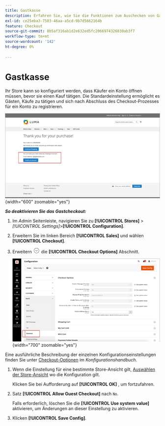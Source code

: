 ```yaml
---
title: Gastkasse
description: Erfahren Sie, wie Sie die Funktionen zum Auschecken von Gastgebern in Ihrem Store aktivieren.
exl-id: ce25eba3-7503-46aa-a5cd-9b7d5662164b
feature: Checkout
source-git-commit: 8b5af316ab1d2e632ed5fc2066974326830ab3f7
workflow-type: tm+mt
source-wordcount: '142'
ht-degree: 0%

---
```


# Gastkasse

Ihr Store kann so konfiguriert werden, dass Käufer ein Konto öffnen müssen, bevor sie einen Kauf tätigen. Die Standardeinstellung ermöglicht es Gästen, Käufe zu tätigen und sich nach Abschluss des Checkout-Prozesses für ein Konto zu registrieren.

![Luma Store zeigt &quot;Check Out as Gasta&quot;an](./assets/storefront-checkout-as-guest.png){width="600" zoomable="yes"}

**_So deaktivieren Sie das Gastcheckout:_**

1. Im _Admin_ Seitenleiste, navigieren Sie zu **[!UICONTROL Stores]** > _[!UICONTROL Settings]_>**[!UICONTROL Configuration]**.

1. Erweitern Sie im linken Bereich **[!UICONTROL Sales]** und wählen **[!UICONTROL Checkout]**.

1. Erweitern ![Erweiterungsauswahl](../assets/icon-display-expand.png) die **[!UICONTROL Checkout Options]** Abschnitt.

   ![Auf der Konfigurationsseite erweiterte Optionen zum Auschecken](./assets/checkout-checkout-options.png){width="700" zoomable="yes"}

Eine ausführliche Beschreibung der einzelnen Konfigurationseinstellungen finden Sie unter [Checkout-Optionen](../configuration-reference/sales/checkout.md#checkout-options) im _Konfigurationshandbuch_.

1. Wenn die Einstellung für eine bestimmte Store-Ansicht gilt, [Auswählen der Store-Ansicht](../configuration-reference/scope-change.md#set-the-scope) wo die Konfiguration gilt.

   Klicken Sie bei Aufforderung auf **[!UICONTROL OK]** , um fortzufahren.

1. Satz **[!UICONTROL Allow Guest Checkout]** nach `No`.

   Falls erforderlich, löschen Sie die **[!UICONTROL Use system value]** aktivieren, um Änderungen an dieser Einstellung zu aktivieren.

1. Klicken **[!UICONTROL Save Config]**.
